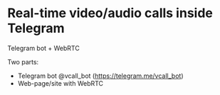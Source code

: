 # Real-time video/audio calls inside Telegram
Telegram bot + WebRTC

Two parts:
- Telegram bot @vcall_bot (https://telegram.me/vcall_bot)
- Web-page/site with WebRTC
